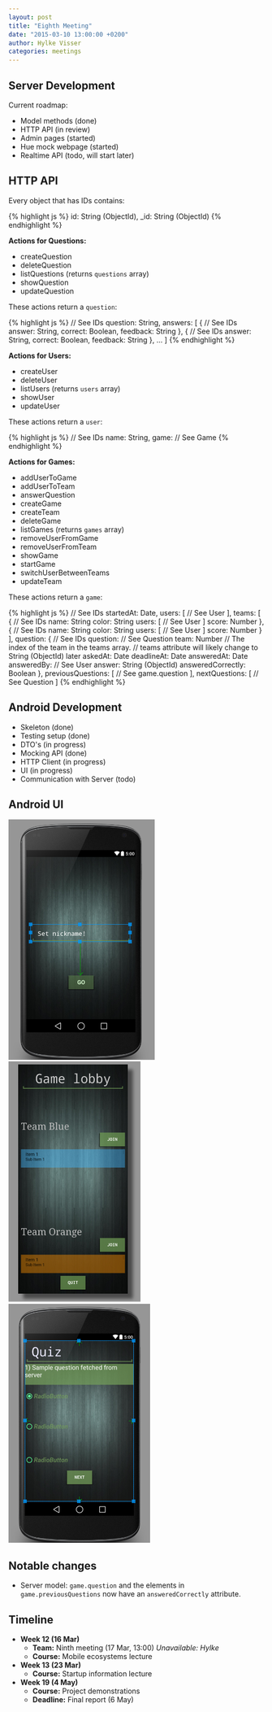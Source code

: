 ```yaml
---
layout: post
title: "Eighth Meeting"
date: "2015-03-10 13:00:00 +0200"
author: Hylke Visser
categories: meetings
---
```


## Server Development

Current roadmap:

* Model methods (done)
* HTTP API (in review)
* Admin pages (started)
* Hue mock webpage (started)
* Realtime API (todo, will start later)

## HTTP API

Every object that has IDs contains:

{% highlight js %}
id: String (ObjectId),
_id: String (ObjectId)
{% endhighlight %}

**Actions for Questions:**

* createQuestion
* deleteQuestion
* listQuestions (returns ``questions`` array)
* showQuestion
* updateQuestion

These actions return a ``question``:

{% highlight js %}
// See IDs
question: String,
answers: [
  {
    // See IDs
    answer: String,
    correct: Boolean,
    feedback: String
  },
  {
    // See IDs
    answer: String,
    correct: Boolean,
    feedback: String
  },
  ...
]
{% endhighlight %}

**Actions for Users:**

* createUser
* deleteUser
* listUsers (returns ``users`` array)
* showUser
* updateUser

These actions return a ``user``:

{% highlight js %}
// See IDs
name: String,
game: // See Game
{% endhighlight %}

**Actions for Games:**

* addUserToGame
* addUserToTeam
* answerQuestion
* createGame
* createTeam
* deleteGame
* listGames (returns ``games`` array)
* removeUserFromGame
* removeUserFromTeam
* showGame
* startGame
* switchUserBetweenTeams
* updateTeam

These actions return a ``game``:

{% highlight js %}
// See IDs
startedAt: Date,
users: [
  // See User
],
teams: [
  {
    // See IDs
    name: String
    color: String
    users: [
      // See User
    ]
    score: Number
  },
  {
    // See IDs
    name: String
    color: String
    users: [
      // See User
    ]
    score: Number
  }
],
question: {
  // See IDs
  question: // See Question
  team: Number // The index of the team in the teams array.
  // teams attribute will likely change to String (ObjectId) later
  askedAt: Date
  deadlineAt: Date
  answeredAt: Date
  answeredBy: // See User
  answer: String (ObjectId)
  answeredCorrectly: Boolean
},
previousQuestions: [
  // See game.question
],
nextQuestions: [
  // See Question
]
{% endhighlight %}

## Android Development

* Skeleton (done)
* Testing setup (done)
* DTO's (in progress)
* Mocking API (done)
* HTTP Client (in progress)
* UI (in progress)
* Communication with Server (todo)

## Android UI

![Login Screen](/images/login.png)
![Lobby Screen](/images/lobby.png)
![Quiz Screen](/images/quiz.png)


## Notable changes

* Server model: ``game.question`` and the elements in ``game.previousQuestions`` now have an ``answeredCorrectly`` attribute.

## Timeline

* **Week 12 (16 Mar)**
  * **Team:** Ninth meeting (17 Mar, 13:00) *Unavailable: Hylke*
  * **Course:** Mobile ecosystems lecture
* **Week 13 (23 Mar)**
  * **Course:** Startup information lecture
* **Week 19 (4 May)**
  * **Course:** Project demonstrations
  * **Deadline:** Final report (6 May)
